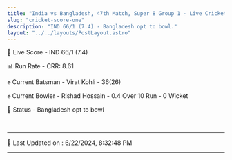 ```yaml
---
title: "India vs Bangladesh, 47th Match, Super 8 Group 1 - Live Cricket Score"
slug: "cricket-score-one"
description: "IND 66/1 (7.4) - Bangladesh opt to bowl."
layout: "../../layouts/PostLayout.astro"
---
```


🔴 Live Score - IND 66/1 (7.4)  

📊 Run Rate - CRR: 8.61  

✊ Current Batsman - Virat Kohli - 36(26)  

✊ Current Bowler - Rishad Hossain - 0.4 Over 10 Run - 0 Wicket  

📑 Status - Bangladesh opt to bowl

<br />

***

📝 Last Updated on : 6/22/2024, 8:32:48 PM

***

